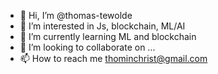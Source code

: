 - 👋 Hi, I’m @thomas-tewolde
- 👀 I’m interested in Js, blockchain, ML/AI
- 🌱 I’m currently learning ML and blockchain
- 💞️ I’m looking to collaborate on ...
- 📫 How to reach me thominchrist@gmail.com

<!---
thomas-tewolde/thomas-tewolde is a ✨ special ✨ repository because its `README.md` (this file) appears on your GitHub profile.
You can click the Preview link to take a look at your changes.
--->
